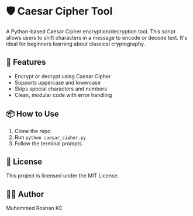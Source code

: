 # 🛡️ Caesar Cipher Tool

A Python-based Caesar Cipher encryption/decryption tool. This script allows users to shift characters in a message to encode or decode text. It's ideal for beginners learning about classical cryptography.

## 🔐 Features
- Encrypt or decrypt using Caesar Cipher
- Supports uppercase and lowercase
- Skips special characters and numbers
- Clean, modular code with error handling

## 📦 How to Use
1. Clone the repo
2. Run `python caesar_cipher.py`
3. Follow the terminal prompts

## 📜 License
This project is licensed under the MIT License.

## 👨‍💻 Author
Muhammed Roshan KC
